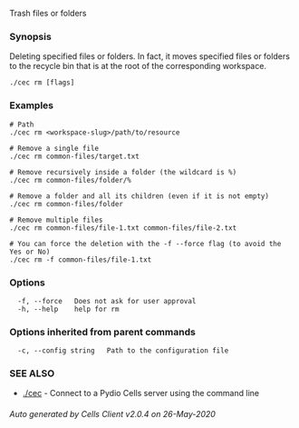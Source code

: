 Trash files or folders

### Synopsis

Deleting specified files or folders. In fact, it moves specified files or folders to the recycle bin that is at the root of the corresponding workspace.

```
./cec rm [flags]
```

### Examples

```
# Path
./cec rm <workspace-slug>/path/to/resource

# Remove a single file
./cec rm common-files/target.txt

# Remove recursively inside a folder (the wildcard is %)
./cec rm common-files/folder/%

# Remove a folder and all its children (even if it is not empty)
./cec rm common-files/folder

# Remove multiple files
./cec rm common-files/file-1.txt common-files/file-2.txt

# You can force the deletion with the -f --force flag (to avoid the Yes or No)
./cec rm -f common-files/file-1.txt

```

### Options

```
  -f, --force   Does not ask for user approval
  -h, --help    help for rm
```

### Options inherited from parent commands

```
  -c, --config string   Path to the configuration file
```

### SEE ALSO

* [./cec](./cec)	 - Connect to a Pydio Cells server using the command line

###### Auto generated by Cells Client v2.0.4 on 26-May-2020
